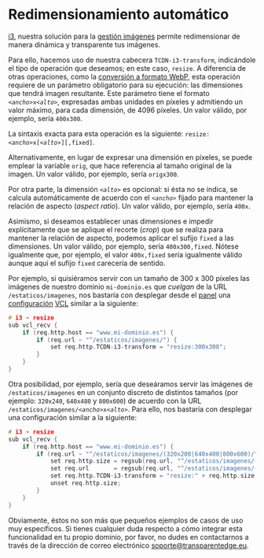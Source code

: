 # Redimensionamiento automático

[i3](./), nuestra solución para la [gestión imágenes](broken-reference) permite redimensionar de manera dinámica y transparente tus imágenes.

Para ello, hacemos uso de nuestra cabecera `TCDN-i3-transform`, indicándole el tipo de operación que deseamos; en este caso, `resize`. A diferencia de otras operaciones, como la [conversión a formato WebP](conversion-a-webp.md), esta operación requiere de un parámetro obligatorio para su ejecución: las dimensiones que tendrá imagen resultante. Este parámetro tiene el formato _`<ancho>`_`x`_`<alto>`_, expresadas ambas unidades en píxeles y admitiendo un valor máximo, para cada dimensión, de 4096 píxeles. Un valor válido, por ejemplo, sería `400x300`.

La sintaxis exacta para esta operación es la siguiente: `resize:`_`<ancho>`_`x[`_`<alto>`_`][,fixed]`.

Alternativamente, en lugar de expresar una dimensión en píxeles, se puede emplear la variable `orig`, que hace referencia al tamaño original de la imagen. Un valor válido, por ejemplo, sería `origx300`.

Por otra parte, la dimensión _`<alto>`_ es opcional: si ésta no se indica, se calcula automáticamente de acuerdo con el _`<ancho>`_ fijado para mantener la relación de aspecto (_aspect ratio_). Un valor válido, por ejemplo, sería `400x`.

Asimismo, si deseamos establecer unas dimensiones e impedir explícitamente que se aplique el recorte (_crop_) que se realiza para mantener la relación de aspecto, podemos aplicar el sufijo `fixed` a las dimensiones.  Un valor válido, por ejemplo, sería `400x300,fixed`. Nótese igualmente que, por ejemplo, el valor `400x,fixed` sería igualmente válido aunque aquí el sufijo `fixed` carecería de sentido.

Por ejemplo, si quisiéramos servir con un tamaño de 300 x 300 píxeles las imágenes de nuestro dominio `mi-dominio.es` que _cuelgan_ de la URL `/estaticos/imagenes`, nos bastaría con desplegar desde el [panel](../../getting-started/dashboard/) una [configuración](../../getting-started/dashboard/autoprovisionamiento/) [VCL](../vcl/) similar a la siguiente:

```c
# i3 - resize
sub vcl_recv {
    if (req.http.host == "www.mi-dominio.es") {
        if (req.url ~ "^/estaticos/imagenes/") {
            set req.http.TCDN-i3-transform = "resize:300x300";
        }
    }
}

```

Otra posibilidad, por ejemplo, sería que deseáramos servir las imágenes de `/estaticos/imagenes` en un conjunto discreto de distintos tamaños (por ejemplo: `320x240`, `640x480` y `800x600`) de acuerdo con la URL `/estaticos/imagenes/`_`<ancho>`_`x`_`<alto>`_. Para ello, nos bastaría con desplegar una configuración similar a la siguiente:

```c
# i3 - resize
sub vcl_recv {
    if (req.http.host == "www.mi-dominio.es") {
        if (req.url ~ "^/estaticos/imagenes/(320x200|640x400|800x600)/") {
            set req.http.size = regsub(req.url, "^/estaticos/imagenes/([0-9]+x[0-9]+)/(.*)", "\1");
            set req.url       = regsub(req.url, "^/estaticos/imagenes/([0-9]+x[0-9]+)/(.*)", "/estaticos/imagenes/\2");
            set req.http.TCDN-i3-transform = "resize:" + req.http.size;
            unset req.http.size;
        }
    }
}

```

Obviamente, éstos no son más que pequeños ejemplos de casos de uso muy específicos. Si tienes cualquier duda respecto a cómo integrar esta funcionalidad en tu propio dominio, por favor, no dudes en contactarnos a través de la dirección de correo electrónico [soporte@transparentedge.eu](mailto:soporte@transparetncdn.com).

